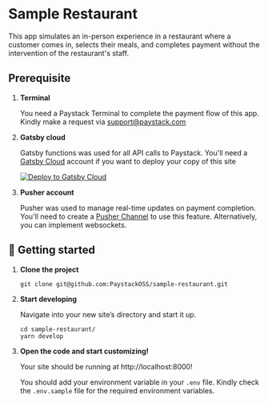 # Sample Restaurant
This app simulates an in-person experience in a restaurant where a customer comes in, selects their meals, and completes payment without the intervention of the restaurant's staff.

## Prerequisite
1. **Terminal**
    
    You need a Paystack Terminal to complete the payment flow of this app. Kindly make a request via support@paystack.com

2. **Gatsby cloud**

    Gatsby functions was used for all API calls to Paystack. You'll need a [Gatsby Cloud](https://www.gatsbyjs.com/cloud/) account if you want to deploy your copy of this site

    [<img src="https://www.gatsbyjs.com/deploynow.svg" alt="Deploy to Gatsby Cloud">](https://www.gatsbyjs.com/dashboard/deploynow?url=https://github.com/PaystackOSS/sample-restaurant)

3. **Pusher account**

    Pusher was used to manage real-time updates on payment completion. You'll need to create a [Pusher Channel](https://pusher.com/channels) to use this feature. Alternatively, you can implement websockets.

## 🚀 Getting started

1.  **Clone  the project**

    ```shell
    git clone git@github.com:PaystackOSS/sample-restaurant.git
    ```

2.  **Start developing**

    Navigate into your new site’s directory and start it up.

    ```shell
    cd sample-restaurant/
    yarn develop
    ```

3.  **Open the code and start customizing!**

    Your site should be running at http://localhost:8000!
    
    You should add your environment variable in your `.env` file. Kindly check the `.env.sample` file  for the required environment variables. 

